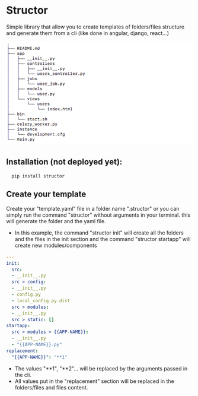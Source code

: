 # Structor
Simple library that allow you to create templates of folders/files structure and generate them from a cli (like done in angular, django, react...)

![image](static/struct_img.png)

Installation (not deployed yet):
- 

```shell script
  pip install structor
```

Create your template
-
Create your "template.yaml" file in a folder name ".structor" or you can simply run the command "structor" without arguments in your terminal. this will generate the folder and the yaml file.
- In this example, the command "structor init" will create all the folders and the files in the init section and the command "structor startapp" will create new modules/components
```yaml
---
init:
  src:
  - __init__.py
  src > config:
  - __init__.py
  - config.py
  - local_config.py.dist
  src > modules:
  - __init__.py
  src > static: []
startapp:
  src > modules > {{APP-NAME}}:
  - __init__.py
  - "{{APP-NAME}}.py"
replacement:
  "{{APP-NAME}}": "**1"
```

- The values "**1", "**2"... will be replaced by the arguments passed in the cli.
- All values put in the "replacement" section will be replaced in the folders/files and files content.
